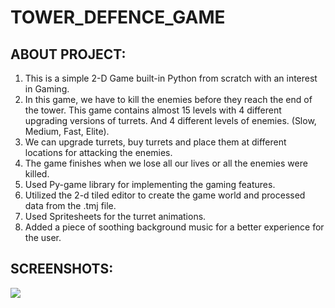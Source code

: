 # TOWER_DEFENCE_GAME
ABOUT PROJECT:
----------------
1) This is a simple 2-D Game built-in Python from scratch with an interest in Gaming.
2) In this game, we have to kill the enemies before they reach the end of the tower. This game contains almost 15 levels with 4 different upgrading versions of turrets. And 4 different levels of enemies. (Slow, Medium, Fast, Elite).
3) We can upgrade turrets, buy turrets and place them at different locations for attacking the enemies.
4) The game finishes when we lose all our lives or all the enemies were killed.
5) Used Py-game library for implementing the gaming features.
6) Utilized the 2-d tiled editor to create the game world and processed data from the .tmj file.
7) Used Spritesheets for the turret animations.
8) Added a piece of soothing background music for a better experience for the user.


SCREENSHOTS:
-------------
![](https://drive.google.com/file/d/1yvvGC8rcHJUH_7ykHUhPvKqAHFwdwfkT/view?usp=drive_link)
